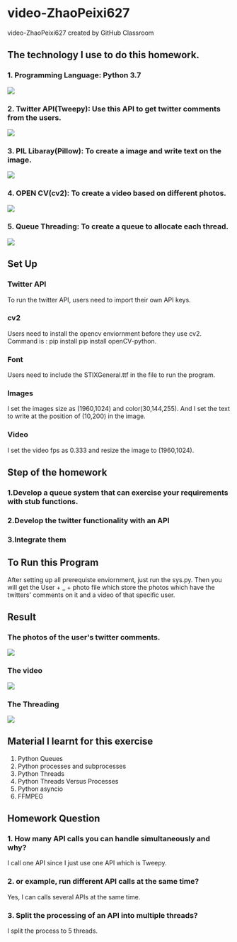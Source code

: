 # video-ZhaoPeixi627
video-ZhaoPeixi627 created by GitHub Classroom
## The technology I use to do this homework.
### 1. Programming Language: Python 3.7

![](https://github.com/BUEC500C1/video-ZhaoPeixi627/blob/master/ReadMePhoto/pylogo.png)

### 2. Twitter API(Tweepy): Use this API to get twitter comments from the users.

![](https://github.com/BUEC500C1/video-ZhaoPeixi627/blob/master/ReadMePhoto/twitter.jpg)

### 3. PIL Libaray(Pillow): To create a image and write text on the image.

![](https://github.com/BUEC500C1/video-ZhaoPeixi627/blob/master/ReadMePhoto/python-pillow-logo.png)

### 4. OPEN CV(cv2): To create a video based on different photos.

![](https://github.com/BUEC500C1/video-ZhaoPeixi627/blob/master/ReadMePhoto/download.png)

### 5. Queue Threading: To create a queue to allocate each thread.

![](https://github.com/BUEC500C1/video-ZhaoPeixi627/blob/master/ReadMePhoto/Queue.png)


## Set Up
### Twitter API 
To run the twitter API, users need to import their own API keys.
### cv2
Users need to install the opencv enviornment before they use cv2. Command is : pip install pip install openCV-python.
### Font
Users need to include the STIXGeneral.ttf in the file to run the program.
### Images
I set the images size as (1960,1024) and color(30,144,255). And I set the text to write at the position of (10,200) in the image.
### Video
I set the video fps as 0.333 and resize the image to (1960,1024).


## Step of the homework
### 1.Develop a queue system that can exercise your requirements with stub functions.

### 2.Develop the twitter functionality with an API

### 3.Integrate them

## To Run this Program
After setting up all prerequiste enviornment, just run the sys.py. Then you will get the User + _ + photo file which store the photos which have the twitters' comments on it and a video of that specific user.

## Result
### The photos of the user's twitter comments.

![](https://github.com/BUEC500C1/video-ZhaoPeixi627/blob/master/ReadMePhoto/coldplayphoto.png)

### The video

![](https://github.com/BUEC500C1/video-ZhaoPeixi627/blob/master/ReadMePhoto/video.png)

### The Threading

![](https://github.com/BUEC500C1/video-ZhaoPeixi627/blob/master/ReadMePhoto/Threading.png)

## Material I learnt for this exercise
1. Python Queues
2. Python processes and subprocesses
3. Python Threads
4. Python Threads Versus Processes
5. Python asyncio
6. FFMPEG

## Homework Question
### 1. How many API calls you can handle simultaneously and why?

I call one API since I just use one API which is Tweepy.

### 2. or example, run different API calls at the same time?

Yes, I can calls several APIs at the same time.

### 3. Split the processing of an API into multiple threads?

I split the process to 5 threads.



